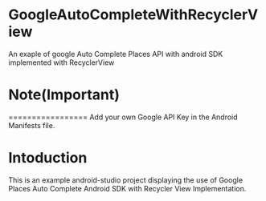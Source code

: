 # GoogleAutoCompleteWithRecyclerView
An exaple of google Auto Complete Places API with android SDK implemented with RecyclerView

# Note(Important)
=================
Add your own Google API Key in the Android Manifests file.

Intoduction
================
This is an example android-studio project displaying the use of Google Places Auto Complete Android SDK with Recycler View Implementation.
